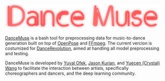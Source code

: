 <p align="center">
  <img src='https://github.com/tinydance/tinydance.github.io/blob/main/img/DanceMuse.svg'>
</p>

[DanceMuse](https://github.com/tinydance/DanceMuse) is a bash tool for preprocessing data for music-to-dance generation built on top of 
[OpenPose](https://github.com/CMU-Perceptual-Computing-Lab/openpose) and [FFmpeg](https://www.ffmpeg.org/). The current vercion is costumized for 
[DanceRevolution](https://github.com/stonyhu/DanceRevolution), aimed at handling all model preprocessing and testing. 

DanceMuse is developed by [Yuval Ofek](https://github.com/yuvalofek), [Jason Kurian](https://github.com/jkurian49), and [Yuecen (Crystal) Wang](https://github.com/CrystalWang1225)
to facilitate the interaction between artists, specifically choreographers and dancers, and the deep learning community. 
